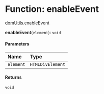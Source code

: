 # Function: enableEvent

[domUtils](/en/auto-docs/utils/modules/domUtils.md).enableEvent

**enableEvent**(`element`): `void`

#### Parameters

| Name | Type |
| :------ | :------ |
| `element` | `HTMLDivElement` |

#### Returns

`void`
